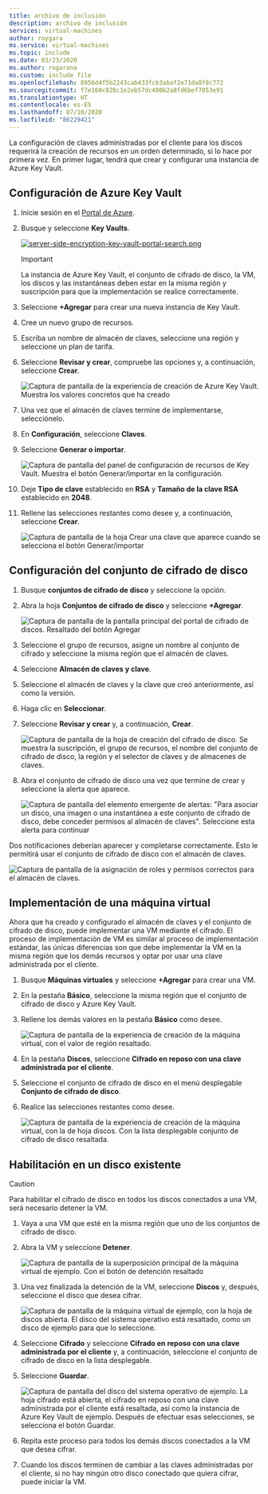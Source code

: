```yaml
---
title: archivo de inclusión
description: archivo de inclusión
services: virtual-machines
author: roygara
ms.service: virtual-machines
ms.topic: include
ms.date: 03/23/2020
ms.author: rogarana
ms.custom: include file
ms.openlocfilehash: 8956d4f5b2243cab433fcb3abaf2e71da8f8c772
ms.sourcegitcommit: f7e160c820c1e2eb57dc480b2a8fd6bef7053e91
ms.translationtype: HT
ms.contentlocale: es-ES
ms.lasthandoff: 07/10/2020
ms.locfileid: "86229421"
---
```

La configuración de claves administradas por el cliente para los discos requerirá la creación de recursos en un orden determinado, si lo hace por primera vez. En primer lugar, tendrá que crear y configurar una instancia de Azure Key Vault.

## <a name="set-up-your-azure-key-vault"></a>Configuración de Azure Key Vault

1. Inicie sesión en el [Portal de Azure](https://portal.azure.com/).
1. Busque y seleccione **Key Vaults**.

    [ ![server-side-encryption-key-vault-portal-search.png](media/virtual-machines-disk-encryption-portal/server-side-encryption-key-vault-portal-search.png)](media/virtual-machines-disk-encryption-portal/sever-side-encryption-key-vault-portal-search-expanded.png#lightbox)

    > [!IMPORTANT]
    > La instancia de Azure Key Vault, el conjunto de cifrado de disco, la VM, los discos y las instantáneas deben estar en la misma región y suscripción para que la implementación se realice correctamente.

1. Seleccione **+Agregar** para crear una nueva instancia de Key Vault.
1. Cree un nuevo grupo de recursos.
1. Escriba un nombre de almacén de claves, seleccione una región y seleccione un plan de tarifa.
1. Seleccione **Revisar y crear**, compruebe las opciones y, a continuación, seleccione **Crear**.

    ![Captura de pantalla de la experiencia de creación de Azure Key Vault. Muestra los valores concretos que ha creado](media/virtual-machines-disk-encryption-portal/server-side-encryption-create-a-key-vault.png)

1. Una vez que el almacén de claves termine de implementarse, selecciónelo.
1. En **Configuración**, seleccione **Claves**.
1. Seleccione **Generar o importar**.

    ![Captura de pantalla del panel de configuración de recursos de Key Vault. Muestra el botón Generar/importar en la configuración.](media/virtual-machines-disk-encryption-portal/sever-side-encryption-key-vault-generate-settings.png)

1. Deje **Tipo de clave** establecido en **RSA** y **Tamaño de la clave RSA** establecido en **2048**.
1. Rellene las selecciones restantes como desee y, a continuación, seleccione **Crear**.

    ![Captura de pantalla de la hoja Crear una clave que aparece cuando se selecciona el botón Generar/importar](media/virtual-machines-disk-encryption-portal/server-side-encryption-create-a-key-generate.png)

## <a name="set-up-your-disk-encryption-set"></a>Configuración del conjunto de cifrado de disco

1. Busque **conjuntos de cifrado de disco** y seleccione la opción.
1. Abra la hoja **Conjuntos de cifrado de disco** y seleccione **+Agregar**.

    ![Captura de pantalla de la pantalla principal del portal de cifrado de discos. Resaltado del botón Agregar](media/virtual-machines-disk-encryption-portal/sever-side-encryption-create-disk-encryption-set.png)

1. Seleccione el grupo de recursos, asigne un nombre al conjunto de cifrado y seleccione la misma región que el almacén de claves.
1. Seleccione **Almacén de claves y clave**.
1. Seleccione el almacén de claves y la clave que creó anteriormente, así como la versión.
1. Haga clic en **Seleccionar**.
1. Seleccione **Revisar y crear** y, a continuación, **Crear**.

    ![Captura de pantalla de la hoja de creación del cifrado de disco. Se muestra la suscripción, el grupo de recursos, el nombre del conjunto de cifrado de disco, la región y el selector de claves y de almacenes de claves.](media/virtual-machines-disk-encryption-portal/server-side-encryption-disk-encryption-set-blade-key.png)

1. Abra el conjunto de cifrado de disco una vez que termine de crear y seleccione la alerta que aparece.

    ![Captura de pantalla del elemento emergente de alertas: "Para asociar un disco, una imagen o una instantánea a este conjunto de cifrado de disco, debe conceder permisos al almacén de claves". Seleccione esta alerta para continuar](media/virtual-machines-disk-encryption-portal/server-side-encryption-disk-encryption-set-alert-fix.png)

Dos notificaciones deberían aparecer y completarse correctamente. Esto le permitirá usar el conjunto de cifrado de disco con el almacén de claves.

![Captura de pantalla de la asignación de roles y permisos correctos para el almacén de claves.](media/virtual-machines-disk-encryption-portal/disk-encryption-notification-success.png)

## <a name="deploy-a-vm"></a>Implementación de una máquina virtual

Ahora que ha creado y configurado el almacén de claves y el conjunto de cifrado de disco, puede implementar una VM mediante el cifrado.
El proceso de implementación de VM es similar al proceso de implementación estándar, las únicas diferencias son que debe implementar la VM en la misma región que los demás recursos y optar por usar una clave administrada por el cliente.

1. Busque **Máquinas virtuales** y seleccione **+Agregar** para crear una VM.
1. En la pestaña **Básico**, seleccione la misma región que el conjunto de cifrado de disco y Azure Key Vault.
1. Rellene los demás valores en la pestaña **Básico** como desee.

    ![Captura de pantalla de la experiencia de creación de la máquina virtual, con el valor de región resaltado.](media/virtual-machines-disk-encryption-portal/server-side-encryption-create-a-vm-region.png)

1. En la pestaña **Discos**, seleccione **Cifrado en reposo con una clave administrada por el cliente**.
1. Seleccione el conjunto de cifrado de disco en el menú desplegable **Conjunto de cifrado de disco**.
1. Realice las selecciones restantes como desee.

    ![Captura de pantalla de la experiencia de creación de la máquina virtual, con la de hoja discos. Con la lista desplegable conjunto de cifrado de disco resaltada.](media/virtual-machines-disk-encryption-portal/server-side-encryption-create-vm-select-customer-managed-key-disk-encryption-set.png)

## <a name="enable-on-an-existing-disk"></a>Habilitación en un disco existente

> [!CAUTION]
> Para habilitar el cifrado de disco en todos los discos conectados a una VM, será necesario detener la VM.
    
1. Vaya a una VM que esté en la misma región que uno de los conjuntos de cifrado de disco.
1. Abra la VM y seleccione **Detener**.

    ![Captura de pantalla de la superposición principal de la máquina virtual de ejemplo. Con el botón de detención resaltado](media/virtual-machines-disk-encryption-portal/server-side-encryption-stop-vm-to-encrypt-disk-fix.png)

1. Una vez finalizada la detención de la VM, seleccione **Discos** y, después, seleccione el disco que desea cifrar.

    ![Captura de pantalla de la máquina virtual de ejemplo, con la hoja de discos abierta. El disco del sistema operativo está resaltado, como un disco de ejemplo para que lo seleccione.](media/virtual-machines-disk-encryption-portal/server-side-encryption-existing-disk-select.png)

1. Seleccione **Cifrado** y seleccione **Cifrado en reposo con una clave administrada por el cliente** y, a continuación, seleccione el conjunto de cifrado de disco en la lista desplegable.
1. Seleccione **Guardar**.

    ![Captura de pantalla del disco del sistema operativo de ejemplo. La hoja cifrado está abierta, el cifrado en reposo con una clave administrada por el cliente está resaltada, así como la instancia de Azure Key Vault de ejemplo. Después de efectuar esas selecciones, se selecciona el botón Guardar.](media/virtual-machines-disk-encryption-portal/server-side-encryption-encrypt-existing-disk-customer-managed-key.png)

1. Repita este proceso para todos los demás discos conectados a la VM que desea cifrar.
1. Cuando los discos terminen de cambiar a las claves administradas por el cliente, si no hay ningún otro disco conectado que quiera cifrar, puede iniciar la VM.
